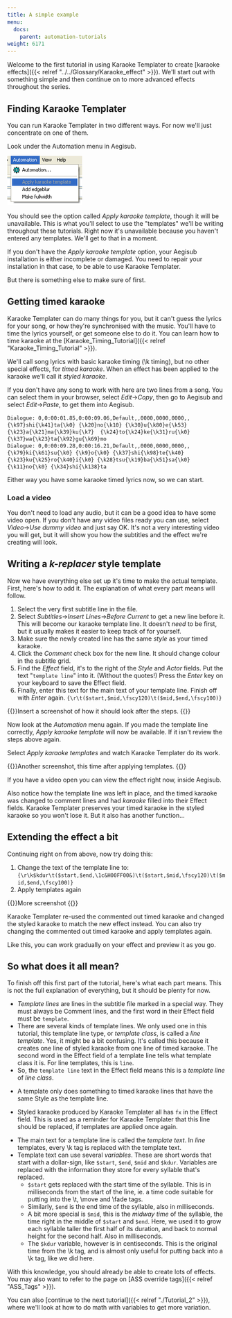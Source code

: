 ```yaml
---
title: A simple example
menu:
  docs:
    parent: automation-tutorials
weight: 6171
---
```


Welcome to the first tutorial in using Karaoke Templater to create [karaoke effects]({{< relref "../../Glossary/Karaoke_effect" >}}). We'll start out with something simple and
then continue on to more advanced effects throughout the series.

## Finding Karaoke Templater  ##

You can run Karaoke Templater in two different ways. For now we'll just
concentrate on one of them.

Look under the Automation menu in Aegisub.

![Automation-menu-kara-templater-gray](/img/3.2/Automation-menu-kara-templater-gray.png)

You should see the option called _Apply karaoke template_, though it will be
unavailable. This is what you'll select to use the "templates" we'll be writing
throughout these tutorials. Right now it's unavailable because you haven't
entered any templates. We'll get to that in a moment.

If you don't have the _Apply karaoke template_ option, your Aegisub
installation is either incomplete or damaged. You need to repair your
installation in that case, to be able to use Karaoke Templater.

But there is something else to make sure of first.

## Getting timed karaoke  ##

Karaoke Templater can do many things for you, but it can't guess the lyrics for
your song, or how they're synchronised with the music. You'll have to time the
lyrics yourself, or get someone else to do it. You can learn how to time
karaoke at the [Karaoke_Timing_Tutorial]({{< relref "Karaoke_Timing_Tutorial" >}}).

We'll call song lyrics with basic karaoke timing (\k timing), but no other
special effects, for _timed karaoke_. When an effect has been applied to the
karaoke we'll call it _styled karaoke_.

If you don't have any song to work with here are two lines from a song. You
can select them in your browser, select _Edit_→_Copy_, then go to Aegisub and
select _Edit_→_Paste_, to get them into Aegisub.

```plaintext
Dialogue: 0,0:00:01.85,0:00:09.06,Default,,0000,0000,0000,,{\k97}shi{\k41}ta{\k0} {\k20}no{\k10} {\k30}u{\k80}e{\k53} {\k23}a{\k21}ma{\k39}ku{\k7}  {\k24}to{\k24}ke{\k31}ru{\k0} {\k37}wa{\k23}ta{\k92}gu{\k69}mo
Dialogue: 0,0:00:09.28,0:00:16.21,Default,,0000,0000,0000,,{\k79}ki{\k61}su{\k0} {\k9}o{\k0} {\k37}shi{\k98}te{\k40}  {\k23}ku{\k25}ro{\k40}i{\k0} {\k28}tsu{\k19}ba{\k51}sa{\k0} {\k11}no{\k0} {\k34}shi{\k138}ta
```

Either way you have some karaoke timed lyrics now, so we can start.

### Load a video  ###

You don't need to load any audio, but it can be a good idea to have some video
open. If you don't have any video files ready you can use, select _Video_→_Use
dummy video_ and just say OK. It's not a very interesting video you will get,
but it will show you how the subtitles and the effect we're creating will look.

## Writing a _k-replacer_ style template  ##

Now we have everything else set up it's time to make the actual template.
First, here's how to add it. The explanation of what every part means will
follow.

1. Select the very first subtitle line in the file.
1. Select _Subtitles_→_Insert Lines_→_Before Current_ to get a new line before it. This will become our karaoke template line. It doesn't _need_ to be first, but it usually makes it easier to keep track of for yourself.
1. Make sure the newly created line has the same _style_ as your timed karaoke.
1. Click the _Comment_ check box for the new line. It should change colour in the subtitle grid.
1. Find the _Effect_ field, it's to the right of the _Style_ and _Actor_ fields. Put the text "`template line`" into it. (Without the quotes!) Press the _Enter_ key on your keyboard to save the Effect field.
1. Finally, enter this text for the main text of your template line. Finish off with _Enter_ again. `{\r\t($start,$mid,\fscy120)\t($mid,$end,\fscy100)}`

{{<todo>}}Insert a screenshot of how it should look after the steps. {{</todo>}}

Now look at the _Automation_ menu again. If you made the template line
correctly, _Apply karaoke template_ will now be available. If it isn't review
the steps above again.

Select _Apply karaoke templates_ and watch Karaoke Templater do its work.

{{<todo>}}Another screenshot, this time after applying templates. {{</todo>}}

If you have a video open you can view the effect right now, inside Aegisub.

Also notice how the template line was left in place, and the timed karaoke was
changed to comment lines and had _karaoke_ filled into their Effect fields.
Karaoke Templater preserves your timed karaoke in the styled karaoke so you
won't lose it. But it also has another function...

## Extending the effect a bit  ##

Continuing right on from above, now try doing this:

1. Change the text of the template line to: `{\r\k$kdur\t($start,$end,\1c&H00FF00&)\t($start,$mid,\fscy120)\t($mid,$end,\fscy100)}`
1. Apply templates again

{{<todo>}}More screenshot {{</todo>}}

Karaoke Templater re-used the commented out timed karaoke and changed the
styled karaoke to match the new effect instead. You can also try changing the
commented out timed karaoke and apply templates again.

Like this, you can work gradually on your effect and preview it as you go.

## So what does it all mean?  ##

To finish off this first part of the tutorial, here's what each part means.
This is not the full explanation of everything, but it should be plenty for
now.

 *  _Template lines_ are lines in the subtitle file marked in a special way.
     They must always be Comment lines, and the first word in their Effect
     field must be `template`.
 *  There are several kinds of template lines. We only used one in this
    tutorial, this template line type, or _template class_, is called a _line
    template_. Yes, it might be a bit confusing. It's called this because it
    creates one line of styled karaoke from one line of timed karaoke. The
    second word in the Effect field of a template line tells what template
    class it is.  For line templates, this is `line`.
 *  So, the `template line` text in the Effect field means this is a
    _template line_ of _line class_.
<!-- -->
 *  A template only does something to timed karaoke lines that have the same
    Style as the template line.
<!-- -->
 *  Styled karaoke produced by Karaoke Templater all has `fx` in the Effect
    field. This is used as a reminder for Karaoke Templater that this line
    should be replaced, if templates are applied once again.
<!-- -->
 *  The main text for a template line is called the _template text_. In
    _line_ templates, every \k tag is replaced with the template text.
 *  Template text can use several _variables_. These are short words that
    start with a dollar-sign, like `$start`, `$end`, `$mid` and `$kdur`.
    Variables are replaced with the information they store for every syllable
    that's replaced.
     *  `$start` gets replaced with the start time of the syllable. This is
        in milliseconds from the start of the line, ie. a time code suitable
        for putting into the \t, \move and \fade tags.
     *  Similarly, `$end` is the end time of the syllable, also in
        milliseconds.
     *  A bit more special is `$mid`, this is the _midway time_ of the
        syllable, the time right in the middle of `$start` and `$end`. Here, we
        used it to grow each syllable taller the first half of its duration,
        and back to normal height for the second half. Also in milliseconds.
     *  The `$kdur` variable, however is in centiseconds. This is the
        original time from the \k tag, and is almost only useful for putting
        back into a \k tag, like we did here.

With this knowledge, you should already be able to create lots of effects. You
may also want to refer to the page on [ASS override tags]({{< relref "ASS_Tags" >}}).

You can also [continue to the next tutorial]({{< relref "./Tutorial_2" >}}), where we'll look at how to
do math with variables to get more variation.

